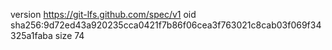 version https://git-lfs.github.com/spec/v1
oid sha256:9d72ed43a920235cca0421f7b86f06cea3f763021c8cab03f069f34325a1faba
size 74
